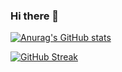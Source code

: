 ### Hi there 👋

[![Anurag's GitHub stats](https://github-readme-stats.vercel.app/api?username=ChiragAjmera57)](https://github.com/anuraghazra/github-readme-stats)

[![GitHub Streak](https://github-readme-streak-stats.herokuapp.com?user=ChiragAjmera57)](https://git.io/streak-stats)
